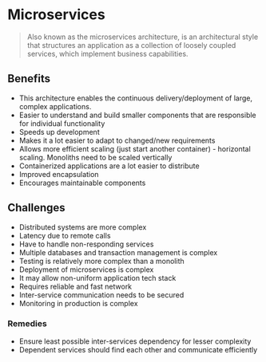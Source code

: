 # Microservices
> Also known as the microservices architecture, is an architectural style that structures an application as a collection of loosely coupled services, which implement business capabilities.

## Benefits
- This architecture enables the continuous delivery/deployment of large, complex applications.
- Easier to understand and build smaller components that are responsible for individual functionality
- Speeds up development
- Makes it a lot easier to adapt to changed/new requirements
- Allows more efficient scaling (just start another container) - horizontal scaling. Monoliths need to be scaled vertically
- Containerized applications are a lot easier to distribute
- Improved encapsulation
- Encourages maintainable components

## Challenges
- Distributed systems are more complex
- Latency due to remote calls
- Have to handle non-responding services
- Multiple databases and transaction management is complex
- Testing is relatively more complex than a monolith
- Deployment of microservices is complex
- It may allow non-uniform application tech stack
- Requires reliable and fast network
- Inter-service communication needs to be secured
- Monitoring in production is complex

### Remedies
- Ensure least possible inter-services dependency for lesser complexity
- Dependent services should find each other and communicate efficiently